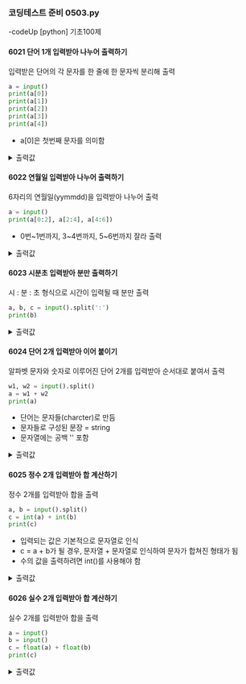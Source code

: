 ### 코딩테스트 준비 0503.py

-codeUp [python] 기초100제

#### 6021 단어 1개 입력받아 나누어 출력하기
입력받은 단어의 각 문자를 한 줄에 한 문자씩 분리해 출력
```py
a = input()
print(a[0])
print(a[1])
print(a[2])
print(a[3])
print(a[4])
```
* a[0]은 첫번째 문자를 의미함
<details><summary>출력값</summary>
  입력값 : Hello
  
  ```py
  H
  e
  l
  l
  o
  ```
  
  </details>
  
#### 6022 연월일 입력받아 나누어 출력하기
6자리의 연월일(yymmdd)을 입력받아 나누어 출력
```py
a = input()
print(a[0:2], a[2:4], a[4:6])
```
* 0번~1번까지, 3~4번까지, 5~6번까지 잘라 출력
<details><summary>출력값</summary>
  입력값 : 940816
  
  ```py
  94 08 16
  ```
  
  </details>

#### 6023 시분초 입력받아 분만 출력하기
시 : 분 : 초 형식으로 시간이 입력될 때 분만 출력
```py
a, b, c = input().split(':')
print(b)
```
<details><summary>출력값</summary>
  입력값 : 01:15:20

  ```py
  15
  ```

  </details>

#### 6024 단어 2개 입력받아 이어 붙이기
알파벳 문자와 숫자로 이루어진 단어 2개를 입력받아 순서대로 붙여서 출력
```py
w1, w2 = input().split()
a = w1 + w2
print(a)
```
* 단어는 문자들(charcter)로 만듬
* 문자들로 구성된 문장 = string
* 문자열에는 공백 '' 포함
<details><summary>출력값</summary>
  입력값 : hello world
  
  ```py
  helloworld
  ```
  
  </details>

#### 6025 정수 2개 입력받아 합 계산하기
정수 2개를 입력받아 합을 출력
```py
a, b = input().split()
c = int(a) + int(b)
print(c)
```
* 입력되는 값은 기본적으로 문자열로 인식
* c = a + b가 될 경우, 문자열 + 문자열로 인식하여 문자가 합쳐진 형태가 됨
* 수의 값을 출력하려면 int()를 사용해야 함
<details><summary>출력값</summary>
  입력값 : 2 3
  
  ```py
  5
  ```
  
  </details>

#### 6026 실수 2개 입력받아 합 계산하기
실수 2개를 입력받아 합을 출력
```py
a = input()
b = input()
c = float(a) + float(b)
print(c)
```
<details><summary>출력값</summary>
  입력값 :
        0.1
        0.9
  
  ```py
  1.0
  ```
  
  </details>

